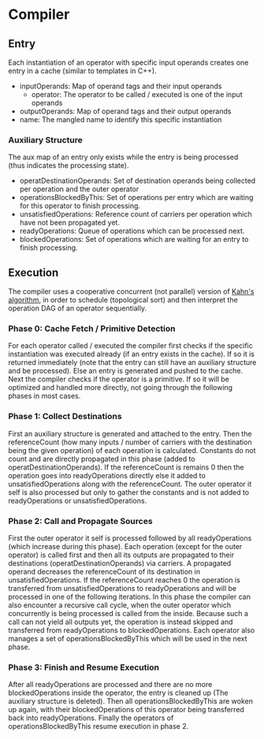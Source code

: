 # Compiler

## Entry
Each instantiation of an operator with specific input operands creates one entry in a cache (similar to templates in C++).
- inputOperands: Map of operand tags and their input operands
    - operator: The operator to be called / executed is one of the input operands
- outputOperands: Map of operand tags and their output operands
- name: The mangled name to identify this specific instantiation

### Auxiliary Structure
The aux map of an entry only exists while the entry is being processed (thus indicates the processing state).
- operatDestinationOperands: Set of destination operands being collected per operation and the outer operator
- operationsBlockedByThis: Set of operations per entry which are waiting for this operator to finish processing.
- unsatisfiedOperations: Reference count of carriers per operation which have not been propagated yet.
- readyOperations: Queue of operations which can be processed next.
- blockedOperations: Set of operations which are waiting for an entry to finish processing.


## Execution
The compiler uses a cooperative concurrent (not parallel) version of [Kahn's algorithm](https://en.wikipedia.org/wiki/Topological_sorting#Kahn's_algorithm),
in order to schedule (topological sort) and then interpret the operation DAG of an operator sequentially.

### Phase 0: Cache Fetch / Primitive Detection
For each operator called / executed the compiler first checks if the specific instantiation was executed already (if an entry exists in the cache).
If so it is returned immediately (note that the entry can still have an auxiliary structure and be processed).
Else an entry is generated and pushed to the cache.
Next the compiler checks if the operator is a primitive.
If so it will be optimized and handled more directly, not going through the following phases in most cases.

### Phase 1: Collect Destinations
First an auxiliary structure is generated and attached to the entry.
Then the referenceCount (how many inputs / number of carriers with the destination being the given operation) of each operation is calculated.
Constants do not count and are directly propagated in this phase (added to operatDestinationOperands).
If the referenceCount is remains 0 then the operation goes into readyOperations directly else it added to unsatisfiedOperations along with the referenceCount.
The outer operator it self is also processed but only to gather the constants and is not added to readyOperations or unsatisfiedOperations.

### Phase 2: Call and Propagate Sources
First the outer operator it self is processed followed by all readyOperations (which increase during this phase).
Each operation (except for the outer operator) is called first and then all its outputs are propagated to their destinations (operatDestinationOperands) via carriers.
A propagated operand decreases the referenceCount of its destination in unsatisfiedOperations.
If the referenceCount reaches 0 the operation is transferred from unsatisfiedOperations to readyOperations and will be processed in one of the following iterations.
In this phase the compiler can also encounter a recursive call cycle, when the outer operator which concurrently is being processed is called from the inside.
Because such a call can not yield all outputs yet, the operation is instead skipped and transferred from readyOperations to blockedOperations.
Each operator also manages a set of operationsBlockedByThis which will be used in the next phase.

### Phase 3: Finish and Resume Execution
After all readyOperations are processed and there are no more blockedOperations inside the operator, the entry is cleaned up (The auxiliary structure is deleted).
Then all operationsBlockedByThis are woken up again, with their blockedOperations of this operator being transferred back into readyOperations.
Finally the operators of operationsBlockedByThis resume execution in phase 2.
